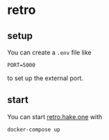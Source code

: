 # retro

## setup

You can create a `.env` file like

```
PORT=5000
```

to set up the external port.

## start

You can start [retro.hake.one][1] with

```
docker-compose up
```

[1]: https://retro.hake.one
